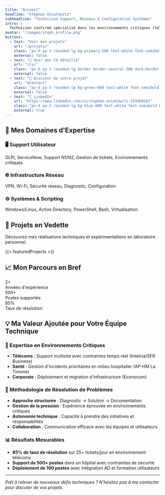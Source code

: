 ```yaml
---
title: "Accueil"
headline: "Stéphan Uniatowitz"
subheadline: "Technicien Support, Réseaux & Configuration Systèmes"
intro: |
  Technicien confirmé spécialisé dans les environnements critiques (télécoms, santé). Expertise en support utilisateur, infrastructure réseau et systèmes Windows/Linux. Passionné par l'optimisation des processus et la résolution d'incidents complexes.
avatar: "/images/steph_profile.png"
buttons:
  - text: "Voir mes projets"
    url: "/projets/"
    class: "px-6 py-3 rounded-lg bg-primary-500 text-white font-semibold hover:bg-primary-600 transition-colors"
    external: false
  - text: "📄 Voir mon CV détaillé"
    url: "/cv/"
    class: "px-6 py-3 rounded-lg border border-neutral-300 dark:border-neutral-600 font-semibold hover:bg-neutral-100 dark:hover:bg-neutral-800 transition-colors"
    external: false
  - text: "💬 Discuter de votre projet"
    url: "#contact"
    class: "px-6 py-3 rounded-lg bg-green-600 text-white font-semibold hover:bg-green-700 transition-colors"
    external: false
  - text: "🔗 LinkedIn"
    url: "https://www.linkedin.com/in/stephan-uniatowitz-259360101"
    class: "px-6 py-3 rounded-lg bg-blue-600 text-white font-semibold hover:bg-blue-700 transition-colors"
    external: true
---
```


## 🎯 Mes Domaines d'Expertise

<div class="grid grid-cols-1 md:grid-cols-2 lg:grid-cols-3 gap-6 my-8">
  <div class="bg-gradient-to-br from-blue-50 to-blue-100 dark:from-blue-900/20 dark:to-blue-800/20 p-6 rounded-xl border border-blue-200 dark:border-blue-700">
    <h3 class="!text-xl !mt-0 mb-3 text-blue-700 dark:text-blue-300">🖥️ Support Utilisateur</h3>
    <p class="!my-0 text-sm">GLPI, ServiceNow, Support N1/N2, Gestion de tickets, Environnements critiques</p>
  </div>

  <div class="bg-gradient-to-br from-green-50 to-green-100 dark:from-green-900/20 dark:to-green-800/20 p-6 rounded-xl border border-green-200 dark:border-green-700">
    <h3 class="!text-xl !mt-0 mb-3 text-green-700 dark:text-green-300">🌐 Infrastructure Réseau</h3>
    <p class="!my-0 text-sm">VPN, Wi-Fi, Sécurité réseau, Diagnostic, Configuration</p>
  </div>

  <div class="bg-gradient-to-br from-purple-50 to-purple-100 dark:from-purple-900/20 dark:to-purple-800/20 p-6 rounded-xl border border-purple-200 dark:border-purple-700">
    <h3 class="!text-xl !mt-0 mb-3 text-purple-700 dark:text-purple-300">⚙️ Systèmes & Scripting</h3>
    <p class="!my-0 text-sm">Windows/Linux, Active Directory, PowerShell, Bash, Virtualisation</p>
  </div>
</div>

## 🚀 Projets en Vedette

Découvrez mes réalisations techniques et expérimentations en laboratoire personnel.

<div class="my-8">
  {{< featuredProjects >}}
</div>

## 📈 Mon Parcours en Bref

<div class="grid grid-cols-1 md:grid-cols-3 gap-6 my-8">
  <div class="text-center">
    <div class="text-3xl font-bold text-primary-600 dark:text-primary-400">2+</div>
    <div class="text-sm text-neutral-600 dark:text-neutral-400">Années d'expérience</div>
  </div>

  <div class="text-center">
    <div class="text-3xl font-bold text-primary-600 dark:text-primary-400">500+</div>
    <div class="text-sm text-neutral-600 dark:text-neutral-400">Postes supportés</div>
  </div>

  <div class="text-center">
    <div class="text-3xl font-bold text-primary-600 dark:text-primary-400">85%</div>
    <div class="text-sm text-neutral-600 dark:text-neutral-400">Taux de résolution</div>
  </div>
</div>

## 💡 Ma Valeur Ajoutée pour Votre Équipe Technique

### 🎯 Expertise en Environnements Critiques
- **Télécoms** : Support multisite avec contraintes temps réel (Intelcia/SFR Business)
- **Santé** : Gestion d'incidents prioritaires en milieu hospitalier (AP-HM La Timone)
- **Corporate** : Déploiement et migration d'infrastructure (Econocom)

### 🔧 Méthodologie de Résolution de Problèmes
- **Approche structurée** : Diagnostic → Solution → Documentation
- **Gestion de la pression** : Expérience éprouvée en environnements critiques
- **Autonomie technique** : Capacité à prendre des initiatives et responsabilités
- **Collaboration** : Communication efficace avec les équipes et utilisateurs

### 📊 Résultats Mesurables
- **85% de taux de résolution** sur 25+ tickets/jour en environnement télécoms
- **Support de 500+ postes** dans un hôpital avec contraintes de sécurité
- **Déploiement de 100 postes** avec intégration AD et formation utilisateurs

---

*Prêt à relever de nouveaux défis techniques ? N'hésitez pas à me contacter pour discuter de vos projets.*
